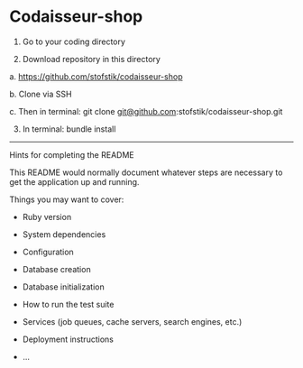 # Codaisseur-shop

1. Go to your coding directory

2. Download repository in this directory

  a. https://github.com/stofstik/codaisseur-shop
  
  b. Clone via SSH
  
  c. Then in terminal: git clone git@github.com:stofstik/codaisseur-shop.git 

3. In terminal: bundle install

**************************************************************************************************************

Hints for completing the README

This README would normally document whatever steps are necessary to get the
application up and running.

Things you may want to cover:

* Ruby version

* System dependencies

* Configuration

* Database creation

* Database initialization

* How to run the test suite

* Services (job queues, cache servers, search engines, etc.)

* Deployment instructions

* ...

